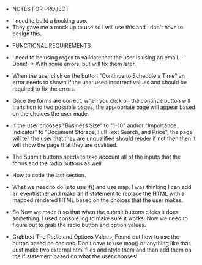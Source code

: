 - NOTES FOR PROJECT

* I need to build a booking app.
* They gave me a mock up to use so I will use this and I don't have to design this.

- FUNCTIONAL REQUIREMENTS

* I need to be using regex to validate that the user is using an email. - Done! -> With some errors, but will fix them later.

* When the user click on the button "Continue to Schedule a Time" an error needs to shown if the user used incorrect values and should be required to fix the errors.

* Once the forms are correct, when you click on the continue button will transition to two possible pages, the appropriate page will appear based on the choices the user made.

* If the user chooses "Business Size" to "1-10" and/or "Importance indicator" to "Document Storage, Full Text Search, and Price", the page will tell the user that they are unqualified should render if not then then it will show the page that they are qualified.

* The Submit buttons needs to take account all of the inputs that the forms and the radio buttons as well.

- How to code the last section.

* What we need to do is to use if() and use map. I was thinking I can add an eventlistner and make an if statement to replace the HTML with a mapped rendered HTML based on the choices that the user makes.

* So Now we made it so that when the submit buttons clicks it does something. I used console.log to make sure it works. Now we need to figure out to grab the radio button and option values.

* Grabbed The Radio and Options Values, Found out how to use the button based on choices. Don't have to use map() or anything like that. Just make two external html files and style them and then add them on the if statement based on what the user chooses!
